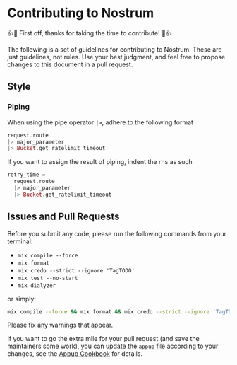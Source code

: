 # Contributing to Nostrum
👍🎉 First off, thanks for taking the time to contribute! 🎉👍

The following is a set of guidelines for contributing to Nostrum. These are just
guidelines, not rules. Use your best judgment, and feel free to propose changes
to this document in a pull request.

## Style
### Piping
When using the pipe operator `|>`, adhere to the following format
```elixir
request.route
|> major_parameter
|> Bucket.get_ratelimit_timeout
```

If you want to assign the result of piping, indent the rhs as such
```elixir
retry_time = 
  request.route
  |> major_parameter
  |> Bucket.get_ratelimit_timeout
```

## Issues and Pull Requests

Before you submit any code, please run the following commands from your terminal:

- `mix compile --force`
- `mix format`
- `mix credo --strict --ignore 'TagTODO'`
- `mix test --no-start`
- `mix dialyzer`

or simply:

```sh
mix compile --force && mix format && mix credo --strict --ignore 'TagTODO' && mix test --no-start && mix dialyzer
```

Please fix any warnings that appear.

If you want to go the extra mile for your pull request (and save the
maintainers some work), you can update the [`appup` file](./appup.ex) according
to your changes, see the [Appup
Cookbook](https://www.erlang.org/doc/design_principles/appup_cookbook.html) for
details.
